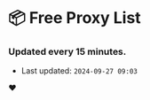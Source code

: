 # :package: Free Proxy List
### Updated every 15 minutes.

- Last updated: `2024-09-27 09:03`

:heart:
